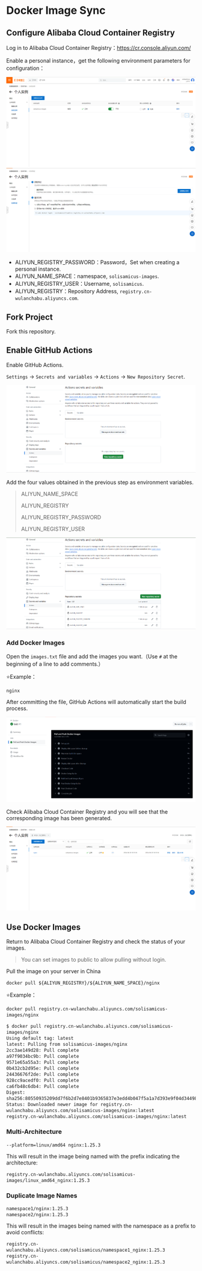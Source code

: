 # Docker Image Sync

## Configure Alibaba Cloud Container Registry

Log in to Alibaba Cloud Container Registry：https://cr.console.aliyun.com/

Enable a personal instance，get the following environment parameters for configuration：

<div align='center'>
  <img src="./img/1.png" style="zoom:50%;" />
</div>

<div align='center'>
  <img src="./img/2.png" style="zoom:50%;" />
</div>

- $\text {ALIYUN\_REGISTRY\_PASSWORD}$：Password，Set when creating a personal instance.
- $\text {ALIYUN\_NAME\_SPACE}$：namespace, `solisamicus-images`.
- $\text {ALIYUN\_REGISTRY\_USER}$：Username, `solisamicus`.
- $\text {ALIYUN\_REGISTRY}$：Repository Address, `registry.cn-wulanchabu.aliyuncs.com`.

## Fork Project

Fork this repository.

## Enable GitHub Actions

Enable GitHub Actions.

`Settings` -> `Secrets and variables` -> `Actions` -> `New Repository Secret`.

<div align='center'>
  <img src="./img/3.png" style="zoom:50%;" />
</div>

Add the four values obtained in the previous step as environment variables.

> ALIYUN_NAME_SPACE
>
> ALIYUN_REGISTRY
>
> ALIYUN_REGISTRY_PASSWORD
>
> ALIYUN_REGISTRY_USER

<div align='center'>
  <img src="./img/4.png" style="zoom:50%;" />
</div>

### Add Docker Images

Open the `images.txt` file and add the images you want.（Use `#` at the beginning of a line to add comments.）

:star:Example：

```
nginx
```

After committing the file, GitHub Actions will automatically start the build process.

<div align='center'>
  <img src="./img/5.png" style="zoom:50%;" />
</div>

Check Alibaba Cloud Container Registry and you will see that the corresponding image has been generated.

<div align='center'>
  <img src="./img/6.png" style="zoom:50%;" />
</div>

## Use Docker Images

Return to Alibaba Cloud Container Registry and check the status of your images.

> You can set images to public to allow pulling without login.

Pull the image on your server in China

```shell
docker pull ${ALIYUN_REGISTRY}/${ALIYUN_NAME_SPACE}/nginx
```

:star:Example：

```
docker pull registry.cn-wulanchabu.aliyuncs.com/solisamicus-images/nginx
```

```shell
$ docker pull registry.cn-wulanchabu.aliyuncs.com/solisamicus-images/nginx
Using default tag: latest
latest: Pulling from solisamicus-images/nginx
2cc3ae149d28: Pull complete 
a97f9034bc9b: Pull complete 
9571e65a55a3: Pull complete 
0b432cb2d95e: Pull complete 
24436676f2de: Pull complete 
928cc9acedf0: Pull complete 
ca6fb48c6db4: Pull complete 
Digest: sha256:80550935209dd7f6b2d7e8401b9365837e3edd4b047f5a1a7d393e9f04d34498
Status: Downloaded newer image for registry.cn-wulanchabu.aliyuncs.com/solisamicus-images/nginx:latest
registry.cn-wulanchabu.aliyuncs.com/solisamicus-images/nginx:latest
```

### Multi-Architecture

```shell
--platform=linux/amd64 nginx:1.25.3
```

This will result in the image being named with the prefix indicating the architecture:

```shell
registry.cn-wulanchabu.aliyuncs.com/solisamicus-images/linux_amd64_nginx:1.25.3
```

### Duplicate Image Names

```shell
namespace1/nginx:1.25.3
namespace2/nginx:1.25.3
```

This will result in the images being named with the namespace as a prefix to avoid conflicts:

```shell
registry.cn-wulanchabu.aliyuncs.com/solisamicus/namespace1_nginx:1.25.3
registry.cn-wulanchabu.aliyuncs.com/solisamicus/namespace2_nginx:1.25.3
```